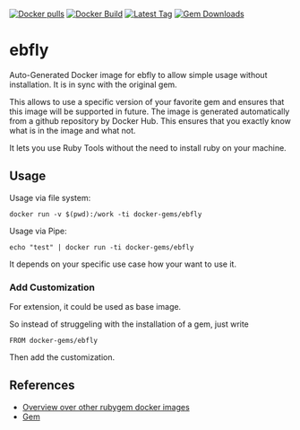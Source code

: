 [![Docker pulls](https://img.shields.io/docker/pulls/rubygem/ebfly.svg)](https://hub.docker.com/r/rubygem/ebfly/)
[![Docker Build](https://img.shields.io/docker/automated/rubygem/ebfly.svg)](https://hub.docker.com/r/rubygem/ebfly/)
[![Latest Tag](https://img.shields.io/github/tag/docker-rubygem/ebfly.svg)](https://hub.docker.com/r/rubygem/ebfly/)
[![Gem Downloads](https://img.shields.io/gem/dt/ebfly.svg)](https://rubygems.org/gems/ebfly/)
# ebfly

Auto-Generated Docker image for ebfly to allow simple usage without installation.
It is in sync with the original gem.

This allows to use a specific version of your favorite gem and ensures that this image will be supported in future.
The image is generated automatically from a github repository by Docker Hub.
This ensures that you exactly know what is in the image and what not.

It lets you use Ruby Tools without the need to install ruby on your machine.

## Usage

Usage via file system:

`docker run -v $(pwd):/work -ti docker-gems/ebfly`

Usage via Pipe:

`echo "test" | docker run -ti docker-gems/ebfly`

It depends on your specific use case how your want to use it.

### Add Customization

For extension, it could be used as base image.

So instead of struggeling with the installation of a gem, just write

`FROM docker-gems/ebfly`

Then add the customization.

## References

 - [Overview over other rubygem docker images](https://github.com/thinkbot/docker-rubygem)
 - [Gem](https://rubygems.org/gems/ebfly/)
